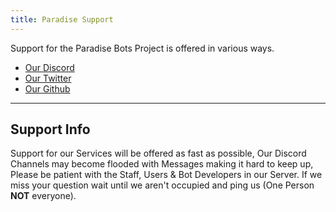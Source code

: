 ```yaml
---
title: Paradise Support
---
```


Support for the Paradise Bots Project is offered in various ways.
* [Our Discord](https://paradisebots.net/join)
* [Our Twitter](https://twitter.com/ParadiseBotList)
* [Our Github](https://github.com/ParadiseBotList)
 
---

## Support Info
Support for our Services will be offered as fast as possible, Our Discord Channels may become flooded with Messages making it hard to keep up, Please be patient with the Staff, Users & Bot Developers in our Server. If we miss your question wait until we aren't occupied and ping us (One Person **NOT** everyone).
